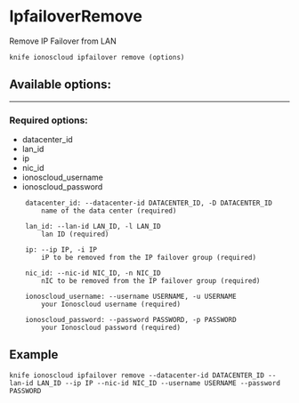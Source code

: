 # IpfailoverRemove

Remove IP Failover from LAN

    knife ionoscloud ipfailover remove (options)


## Available options:
---

### Required options:
* datacenter_id
* lan_id
* ip
* nic_id
* ionoscloud_username
* ionoscloud_password

```
    datacenter_id: --datacenter-id DATACENTER_ID, -D DATACENTER_ID
        name of the data center (required)

    lan_id: --lan-id LAN_ID, -l LAN_ID
        lan ID (required)

    ip: --ip IP, -i IP
        iP to be removed from the IP failover group (required)

    nic_id: --nic-id NIC_ID, -n NIC_ID
        nIC to be removed from the IP failover group (required)

    ionoscloud_username: --username USERNAME, -u USERNAME
        your Ionoscloud username (required)

    ionoscloud_password: --password PASSWORD, -p PASSWORD
        your Ionoscloud password (required)

```

## Example

    knife ionoscloud ipfailover remove --datacenter-id DATACENTER_ID --lan-id LAN_ID --ip IP --nic-id NIC_ID --username USERNAME --password PASSWORD
